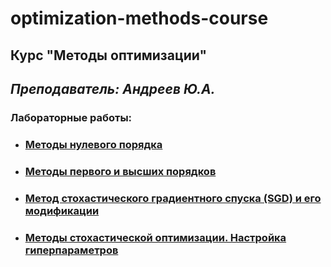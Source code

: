 # optimization-methods-course

## Курс "Методы оптимизации"
## *Преподаватель: Андреев Ю.А.*

### Лабораторные работы:
- ### <a href="https://github.com/DL4x/itmo-courses/tree/main/optimization-methods-course/lab-1">Методы нулевого порядка</a>
- ### <a href="https://github.com/DL4x/itmo-courses/tree/main/optimization-methods-course/lab-2">Методы первого и высших порядков</a>
- ### <a href="https://github.com/DL4x/itmo-courses/tree/main/optimization-methods-course/lab-3">Метод стохастического градиентного спуска (SGD) и его модификации</a>
- ### <a href="https://github.com/DL4x/itmo-courses/tree/main/optimization-methods-course/lab-4">Методы стохастической оптимизации. Настройка гиперпараметров</a>
